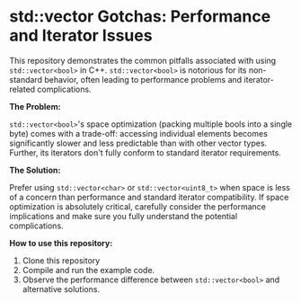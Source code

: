 # std::vector<bool> Gotchas: Performance and Iterator Issues

This repository demonstrates the common pitfalls associated with using `std::vector<bool>` in C++.  `std::vector<bool>` is notorious for its non-standard behavior, often leading to performance problems and iterator-related complications.

**The Problem:**

`std::vector<bool>`'s space optimization (packing multiple bools into a single byte) comes with a trade-off:  accessing individual elements becomes significantly slower and less predictable than with other vector types. Further, its iterators don't fully conform to standard iterator requirements. 

**The Solution:**

Prefer using `std::vector<char>` or `std::vector<uint8_t>` when space is less of a concern than performance and standard iterator compatibility.  If space optimization is absolutely critical, carefully consider the performance implications and make sure you fully understand the potential complications.

**How to use this repository:**

1. Clone this repository
2. Compile and run the example code.
3. Observe the performance difference between `std::vector<bool>` and alternative solutions.